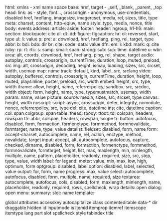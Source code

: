 html: xmlns - xml name space
base: href, target - _self, _blank, _parent, _top
head:
link: as - style, font..., crossorigin - anonymous, use-credentials, disabled
  href, hreflang, imagesize, imagercset, media, rel, sizes, title, type
meta: charset, content, http-eqiuv, name
style: type, media, nonce, title
body: events
address: 
article: 
aside:
footer:
header:
hgroup, h1-h6:
main:
section:
blockquote: cite
dl:
dt:
dd:
figure:
figcaption:
hr:
ol: reversed, start, type
ul:
li: value
p:
pre:
a: download, href, hreflang, ping, rel, target, type
abbr:
b:
bdi:
bdo: dir
br:
cite:
code:
data: value
dfn:
em:
i:
kbd:
mark:
q: cite
ruby:
rp:
rt:
rtc:
s:
samp:
small:
span:
strong:
sub:
sup:
time: datetime
u:
wbr:
area: alt, coords, download, href, hreflang, ping, rel, shape, target
audio: autoplay, controls, crossorigin, currentTime, duration, loop, muted, preload, src
img: alt, crossorigin, decoding, height, ismap, loading, sizes, src, srcset, width, usemap
map: name
track: default, kind, label, src, srclang
video: autoplay, buffered, controls, crossorigin, currentTime, duration, height, 
  loop, muted, playsinline, poster, preload, src, width
embed: height, src, type, width
iframe: allow, height, name, referrerpolicy, sandbox, src, srcdoc, width
object: form, height, name, type, typemustmatch, usemap, width
param: name, value
picture: 
source: media, sizes, src, srcset, type
canvas: height, width
noscript:
script: async, crossorigin, defer, integrity, nomodule, nonce, referrerpolicy,
  src, type
del: cite, datetime
ins: cite, datetime
caption: 
col: span
colgroup: span
table:
thead: 
tbody:
tfoot:
td: colspan, headers, rowspan
th: abbr, colspan, headers, rowspan, scope
tr:
button: autofocus, disabled, form, formaction, formenctype, formmethod, 
  formnovalidate, formtarget, name, type, value
datalist:
fieldset: disabled, form, name
form: accept-charset, autocomplete, name, rel, action, enctype, method, novalidate, target
input: accept, alt, autocomplete, autofocus, capture, checked, dirname, disabled, form, 
  formaction, formenctype, formmethod, formnovalidate, formtarget, height, list, max, 
  maxlength, min, minlength, multiple, name, pattern, placeholder, readonly, required, 
  size, src, step, type, value, width
label: for
legend:
meter: value, min, max, low, high, optimum, form
optgroup: disabled, label
option: disabled, label, selected, value
output: for, form, name
progress: max, value
select: autocomplete, autofocus, disabled, form, multiple, name, required, size
textarea: autocomplete, autofocus, cols, disabled, form, maxlength, minlength, name, 
  placeholder, readonly, required, rows, spellcheck, wrap
details: open
dialog: open
menu:
summary:
slot: name
template:

global attributes
accesskey
autocapitalize
class
contenteditable
data-*
dir
draggable
hidden
id
inputmode
is
itemid
itemprop
itemref
itemscope
itemtype
lang
part
slot
spellcheck
style
tabindex
title
